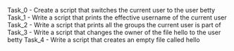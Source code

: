 Task_0 - Create a script that switches the current user to the user betty
Task_1 - Write a script that prints the effective username of the current user
Task_2 - Write a script that prints all the groups the current user is part of
Task_3 - Write a script that changes the owner of the file hello to the user betty
Task_4 - Write a script that creates an empty file called hello
